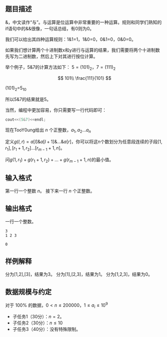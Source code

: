 ## 题目描述

&，中文读作“与”。与运算是位运算中非常重要的一种运算。规则和同学们熟知的if语句中的&&很像，一句话总结，有0则为0。

我们可以给出其四种运算规则：1&1=1，1&0=0，0&1=0，0&0=0。

如果我们想计算两个十进制数x和y进行与运算的结果，我们需要将两个十进制数先写为二进制数，然后上下对其进行按位计算。

举个例子，5&7的计算方法如下：
$5=(101)_2$，$7=(111)_2$

$$
101\\
\frac{111}{101}
$$

$(101)_2$=5<sub>10

所以5&7的结果就是5。

当然，编程中更加容易，你只需要写一行代码即可：

```cpp
cout<<(5&7)<<endl;
```

现在TooY0ung给出 $n$ 个正整数，$a_1,a_2...a_n$

定义$g(l,r)=a[l]$&$a[l+1]$&$...$&$a[r]$，你可以将这n个数划分为任意段连续的子段$[1,r_1],[r_1+1,r_2]...[r_{m-1}+1,n]$。

问${g(1,r_1)+g(r_1+1,r_2)+...+g(r_{m-1}+1,n)}$的最小值。

## 输入格式

第一行一个整数 $n$。
接下来一行 $n$ 个正整数。

## 输出格式

一行一个整数。

```input1
3
1 2 3
```

```output1
0
```

## 样例解释

分为[1,2],[3]，结果为3。
分为[1],[2,3]，结果为1。
分为[1,2,3]，结果为0。

## 数据规模与约定

对于 $100\%$ 的数据，$0 < n \le 200000$，$1\le a_i \le 10^9$

- 子任务1（30分）：$n=2$。
- 子任务2（30分）：$n \le 10$
- 子任务3（40分）：没有特殊限制。

